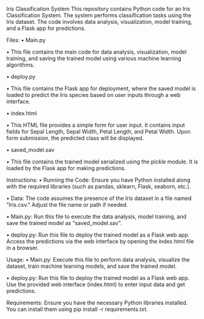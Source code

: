 Iris Classification System
This repository contains Python code for an Iris Classification System. The system performs classification tasks using the Iris dataset. 
The code involves data analysis, visualization, model training, and a Flask app for predictions.

Files:
•	Main.py

•	This file contains the main code for data analysis, visualization, model training, and saving the trained model using various machine learning algorithms.

•	deploy.py

•	This file contains the Flask app for deployment, where the saved model is loaded to predict the Iris species based on user inputs through a web interface.

•	index.html

•	This HTML file provides a simple form for user input. It contains input fields for Sepal Length, Sepal Width, Petal Length, and Petal Width. 
  Upon form submission, the predicted class will be displayed.

•	saved_model.sav

•	This file contains the trained model serialized using the pickle module. It is loaded by the Flask app for making predictions.

Instructions:
•	Running the Code: Ensure you have Python installed along with the required libraries (such as pandas, sklearn, Flask, seaborn, etc.).

•	Data: The code assumes the presence of the Iris dataset in a file named "Iris.csv." Adjust the file name or path if needed.

•	Main.py: Run this file to execute the data analysis, model training, and save the trained model as "saved_model.sav".

•	deploy.py: Run this file to deploy the trained model as a Flask web app. Access the predictions via the web interface by opening the index.html file in a browser.

Usage:
•	Main.py: Execute this file to perform data analysis, visualize the dataset, train machine learning models, and save the trained model.

•	deploy.py: Run this file to deploy the trained model as a Flask web app. Use the provided web interface (index.html) to enter input data and get predictions.

Requirements:
Ensure you have the necessary Python libraries installed. You can install them using pip install -r requirements.txt.

